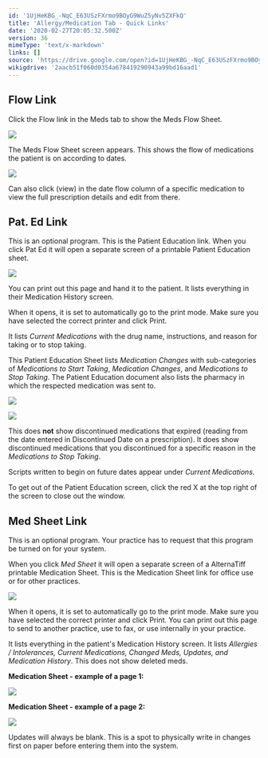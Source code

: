 ```yaml
---
id: '1UjHeKBG_-NqC_E63USzFXrmo9BOyG9WuZ5yNv5ZXFkQ'
title: 'Allergy/Medication Tab - Quick Links'
date: '2020-02-27T20:05:32.500Z'
version: 36
mimeType: 'text/x-markdown'
links: []
source: 'https://drive.google.com/open?id=1UjHeKBG_-NqC_E63USzFXrmo9BOyG9WuZ5yNv5ZXFkQ'
wikigdrive: '2aacb51f060d0354a678419290943a99bd16aad1'
---
```

## Flow Link

Click the Flow link in the Meds tab to show the Meds Flow Sheet.

![](../allergy-medication-tab-quick-links.assets/b4ec488781ad17ecd95455860cf02b9f.png)

The Meds Flow Sheet screen appears. This shows the flow of medications the patient is on according to dates.

![](../allergy-medication-tab-quick-links.assets/65691d7198e0aedebf64c3008758b813.png)

Can also click (view) in the date flow column of a specific medication to view the full prescription details and edit from there.

## Pat. Ed Link

This is an optional program. This is the Patient Education link. When you click Pat Ed it will open a separate screen of a printable Patient Education sheet.

![](../allergy-medication-tab-quick-links.assets/ec4a016c72e077755bc4e2decac06277.png)

You can print out this page and hand it to the patient. It lists everything in their Medication History screen.

When it opens, it is set to automatically go to the print mode. Make sure you have selected the correct printer and click Print.

It lists *Current Medications* with the drug name, instructions, and reason for taking or to stop taking.

This Patient Education Sheet lists *Medication Changes* with sub-categories of *Medications to Start Taking*, *Medication Changes*, and *Medications to Stop Taking*. The Patient Education document also lists the pharmacy in which the respected medication was sent to.

![](../allergy-medication-tab-quick-links.assets/930efaac7f50f4f9c639e108f9b114d8.png)

![](../allergy-medication-tab-quick-links.assets/7bd710c5eb077c34ae9a6dd4d71e55c0.png)

This does **not** show discontinued medications that expired (reading from the date entered in Discontinued Date on a prescription). It does show discontinued medications that you discontinued for a specific reason in the *Medications to Stop Taking*.

Scripts written to begin on future dates appear under *Current Medications*.

To get out of the Patient Education screen, click the red X at the top right of the screen to close out the window.

## Med Sheet Link

This is an optional program. Your practice has to request that this program be turned on for your system.

When you click *Med Sheet* it will open a separate screen of a AlternaTiff printable Medication Sheet. This is the Medication Sheet link for office use or for other practices.

![](../allergy-medication-tab-quick-links.assets/ec4a016c72e077755bc4e2decac06277.png)

When it opens, it is set to automatically go to the print mode. Make sure you have selected the correct printer and click Print. You can print out this page to send to another practice, use to fax, or use internally in your practice.

It lists everything in the patient's Medication History screen. It lists *Allergies / Intolerances, Current Medications, Changed Meds, Updates, and Medication History*. This does not show deleted meds.

**Medication Sheet - example of a page 1:**

![](../allergy-medication-tab-quick-links.assets/7bd2ff9203fc1d00ffcbc4c046709abd.png)

**Medication Sheet - example of a page 2:**

![](../allergy-medication-tab-quick-links.assets/87534fa53ca867dde9e65212fc8a9e6d.png)

Updates will always be blank. This is a spot to physically write in changes first on paper before entering them into the system.
